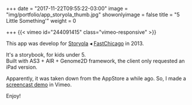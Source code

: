 +++
date = "2017-11-22T09:55:22-03:00"
image = "img/portfolio/app_storyola_thumb.jpg"
showonlyimage = false
title = "5 Little Something'"
weight = 0

+++
{{< vimeo id="244091415" class="vimeo-responsive" >}}

This app was develop for [Storyola](http://storyola.org/ "Storyola website") ◂ [FastChicago](http://www.fastchicago.com "Fast Chicago website") in 2013.  
<!--more-->
It's a storybook, for kids under 5.  
Built with AS3 + AIR + Genome2D framework, the client only requested an iPad version.

Apparently, it was taken down from the AppStore a while ago. So, I made a [screencast demo](https://vimeo.com/244091415 "5 Little Something' video demo") in Vimeo.

Enjoy!
